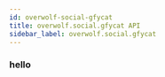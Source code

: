 ```yaml
---
id: overwolf-social-gfycat
title: overwolf.social.gfycat API
sidebar_label: overwolf.social.gfycat
---
```


### hello